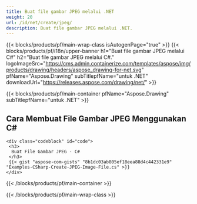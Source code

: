 ```yaml
---
title: Buat file gambar JPEG melalui .NET
weight: 20
url: /id/net/create/jpeg/
description: Buat file gambar JPEG melalui .NET.
---
```


{{< blocks/products/pf/main-wrap-class isAutogenPage="true" >}}
{{< blocks/products/pf/i18n/upper-banner h1="Buat file gambar JPEG melalui C#" h2="Buat file gambar JPEG melalui C#." logoImageSrc="https://cms.admin.containerize.com/templates/aspose/img/products/drawing/headers/aspose_drawing-for-net.svg" pfName="Aspose.Drawing" subTitlepfName="untuk .NET" downloadUrl="https://releases.aspose.com/drawing/net/" >}}

{{< blocks/products/pf/main-container pfName="Aspose.Drawing" subTitlepfName="untuk .NET" >}}

<h2>Cara Membuat File Gambar JPEG Menggunakan C#</h2>

    <div class="codeblock" id="code">
     <h3>
      Buat File Gambar JPEG - C#
     </h3>
     {{< gist "aspose-com-gists" "8b1dc03ab805ef18eea88d4c442331e9" "Examples-CSharp-Create-JPEG-Image-File.cs" >}}
    </div>

{{< /blocks/products/pf/main-container >}}


{{< /blocks/products/pf/main-wrap-class >}}
